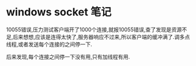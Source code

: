 # windows socket 笔记


10055错误,压力测试客户端开了1000个连接,就报10055错误,查了发现是资源不足,后来想想,应该是连得太快了,服务器响应不过来,所以客户端的缓冲满了.调多点线程,或者发送每个连接的之间停一下.  

后来发现,每个连接之间停一下没有用,只有加线程有用.
